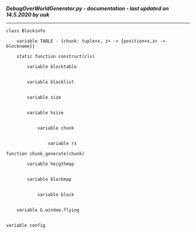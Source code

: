 ***DebugOverWorldGenerator.py - documentation - last updated on 14.5.2020 by uuk***
___

    class Blockinfo

        variable TABLE - {chunk: tuple<x, z> -> {position<x,z> -> blockname}}

        static function construct(cls)

            variable blocktable


            variable blocklist


            variable size


            variable hsize


                variable chunk


                    variable rx

    function chunk_generate(chunk)

            variable heigthmap


            variable blockmap


                variable block


        variable G.window.flying


    variable config
